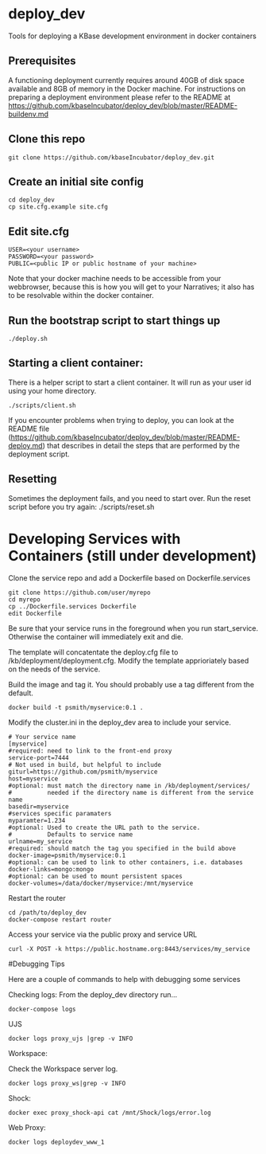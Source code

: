 # deploy_dev
Tools for deploying a KBase development environment in docker containers

## Prerequisites

A functioning deployment currently requires around 40GB of disk space available and 8GB of memory in the Docker machine. For instructions on preparing a deployment environment please refer to the README at https://github.com/kbaseIncubator/deploy_dev/blob/master/README-buildenv.md

## Clone this repo

    git clone https://github.com/kbaseIncubator/deploy_dev.git

## Create an initial site config

    cd deploy_dev
    cp site.cfg.example site.cfg

## Edit site.cfg

    USER=<your username>
    PASSWORD=<your password>
    PUBLIC=<public IP or public hostname of your machine>

Note that your docker machine needs to be accessible from your webbrowser, because this is how you will get to your Narratives; it also has to be resolvable within the docker container.

## Run the bootstrap script to start things up

    ./deploy.sh

## Starting a client container:

There is a helper script to start a client container. It will run as your user id using your home directory.

    ./scripts/client.sh

If you encounter problems when trying to deploy, you can look at the README file (https://github.com/kbaseIncubator/deploy_dev/blob/master/README-deploy.md) that describes in detail the steps that are performed by the deployment script.

## Resetting

Sometimes the deployment fails, and you need to start over. Run the reset script before you try again:
    ./scripts/reset.sh
    
# Developing Services with Containers (still under development)

Clone the service repo and add a Dockerfile based on Dockerfile.services

    git clone https://github.com/user/myrepo
    cd myrepo
    cp ../Dockerfile.services Dockerfile
    edit Dockerfile

Be sure that your service runs in the foreground when you run start_service.  Otherwise the container will immediately exit and die.

The template will concatentate the deploy.cfg file to /kb/deployment/deployment.cfg.  Modify the template apprioriately based on the
needs of the service.

Build the image and tag it.  You should probably use a tag different from the default.

    docker build -t psmith/myservice:0.1 .

Modify the cluster.ini in the deploy_dev area to include your service.

    # Your service name
    [myservice]
    #required: need to link to the front-end proxy
    service-port=7444
    # Not used in build, but helpful to include
    giturl=https://github.com/psmith/myservice
    host=myservice
    #optional: must match the directory name in /kb/deployment/services/
    #          needed if the directory name is different from the service name
    basedir=myservice
    #services specific paramaters
    myparamter=1.234
    #optional: Used to create the URL path to the service.
    #          Defaults to service name
    urlname=my_service
    #required: should match the tag you specified in the build above
    docker-image=psmith/myservice:0.1
    #optional: can be used to link to other containers, i.e. databases
    docker-links=mongo:mongo               
    #optional: can be used to mount persistent spaces
    docker-volumes=/data/docker/myservice:/mnt/myservice     

Restart the router

    cd /path/to/deploy_dev
    docker-compose restart router

Access your service via the public proxy and service URL

    curl -X POST -k https://public.hostname.org:8443/services/my_service

#Debugging Tips

Here are a couple of commands to help with debugging some services

Checking logs:  From the deploy_dev directory run...

    docker-compose logs

UJS

    docker logs proxy_ujs |grep -v INFO

Workspace:

Check the Workspace server log.  

    docker logs proxy_ws|grep -v INFO

Shock:

    docker exec proxy_shock-api cat /mnt/Shock/logs/error.log

Web Proxy:

    docker logs deploydev_www_1

